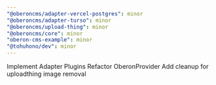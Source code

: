 ```yaml
---
"@oberoncms/adapter-vercel-postgres": minor
"@oberoncms/adapter-turso": minor
"@oberoncms/upload-thing": minor
"@oberoncms/core": minor
"oberon-cms-example": minor
"@tohuhono/dev": minor
---
```


Implement Adapter Plugins
Refactor OberonProvider
Add cleanup for uploadthing image removal
